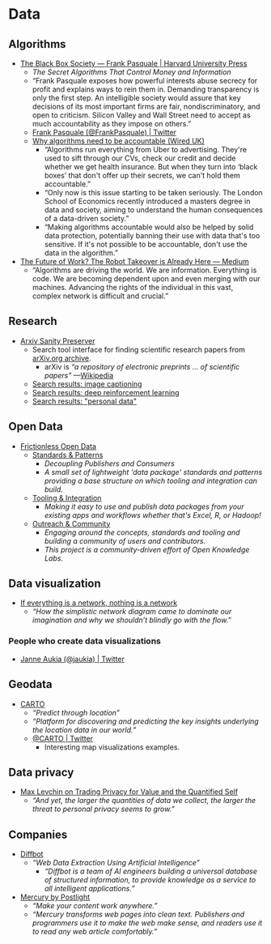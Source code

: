 # Data


## Algorithms

- [The Black Box Society — Frank Pasquale | Harvard University Press](http://www.hup.harvard.edu/catalog.php?isbn=9780674368279)
  - _The Secret Algorithms That Control Money and Information_
  - “Frank Pasquale exposes how powerful interests abuse secrecy for profit and explains ways to rein them in. Demanding transparency is only the first step. An intelligible society would assure that key decisions of its most important firms are fair, nondiscriminatory, and open to criticism. Silicon Valley and Wall Street need to accept as much accountability as they impose on others.”
  - [Frank Pasquale (@FrankPasquale) | Twitter](https://twitter.com/FrankPasquale)
  - [Why algorithms need to be accountable (Wired UK)](http://www.wired.co.uk/news/archive/2016-01/29/make-algorithms-accountable)
    - “Algorithms run everything from Uber to advertising. They're used to sift through our CVs, check our credit and decide whether we get health insurance. But when they turn into ‘black boxes’ that don't offer up their secrets, we can't hold them accountable.”
    - “Only now is this issue starting to be taken seriously. The London School of Economics recently introduced a masters degree in data and society, aiming to understand the human consequences of a data-driven society.”
    - “Making algorithms accountable would also be helped by solid data protection, potentially banning their use with data that's too sensitive. If it's not possible to be accountable, don't use the data in the algorithm.”
- [The Future of Work? The Robot Takeover is Already Here — Medium](https://medium.com/@jannaq/the-robot-takeover-is-already-here-5aa55e1d136a#.nl4ucvb20)
  - “Algorithms are driving the world. We are information. Everything is code. We are becoming dependent upon and even merging with our machines. Advancing the rights of the individual in this vast, complex network is difficult and crucial.”


## Research

- [Arxiv Sanity Preserver](http://www.arxiv-sanity.com/)
  - Search tool interface for finding scientific research papers from [arXiv.org archive](http://arxiv.org/).
    - arXiv is _“a repository of electronic preprints … of scientific papers”_ —[Wikipedia](https://en.wikipedia.org/wiki/ArXiv)
  - [Search results: image captioning](http://www.arxiv-sanity.com/search?q=image+captioning)
  - [Search results: deep reinforcement learning](http://www.arxiv-sanity.com/search?q=deep+reinforcement+learning)
  - [Search results: "personal data"](http://www.arxiv-sanity.com/search?q=%22personal+data%22)


## Open Data

- [Frictionless Open Data](http://data.okfn.org/)
  - [Standards & Patterns](http://data.okfn.org/standards)
    - _Decoupling Publishers and Consumers_
    - _A small set of lightweight 'data package' standards and patterns providing a base structure on which tooling and integration can build._
  - [Tooling & Integration](http://data.okfn.org/tools)
    - _Making it easy to use and publish data packages from your existing apps and workflows whether that's Excel, R, or Hadoop!_
  - [Outreach & Community](http://data.okfn.org/contribute)
    - _Engaging around the concepts, standards and tooling and building a community of users and contributors._
    - _This project is a community-driven effort of Open Knowledge Labs._


## Data visualization

- [If everything is a network, nothing is a network](https://visualisingadvocacy.org/blog/if-everything-network-nothing-network)
  - _“How the simplistic network diagram came to dominate our imagination and why we shouldn’t blindly go with the flow.”_


### People who create data visualizations

- [Janne Aukia (@jaukia) | Twitter](https://twitter.com/jaukia)


## Geodata

- [CARTO](https://carto.com/)
  - _“Predict through location”_
  - _“Platform for discovering and predicting the key insights underlying the location data in our world.”_
  - [@CARTO | Twitter](https://twitter.com/CARTO)
    - Interesting map visualizations examples.


## Data privacy

- [Max Levchin on Trading Privacy for Value and the Quantified Self](http://blog.mixpanel.com/2016/05/17/max-levchin-quantified-self-and-privacy/)
  - _“And yet, the larger the quantities of data we collect, the larger the threat to personal privacy seems to grow.”_


## Companies

- [Diffbot](https://www.diffbot.com/)
  - _“Web Data Extraction Using Artificial Intelligence”_
    - _“Diffbot is a team of AI engineers building a universal database of structured information, to provide knowledge as a service to all intelligent applications.”_
- [Mercury by Postlight](https://mercury.postlight.com/)
  - _“Make your content work anywhere.”_
  - _“Mercury transforms web pages into clean text. Publishers and programmers use it to make the web make sense, and readers use it to read any web article comfortably.”_



  
